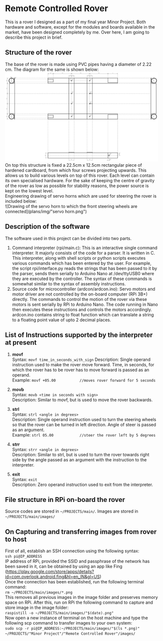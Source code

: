 # Remote Controlled Rover 
This is a rover I designed as a part of my final year Minor Project. Both hardware and software, except for the modules and boards available in the market, have been designed completely by me. Over here, I am going to describe this project in brief. 

## Structure of the rover 
The base of the rover is made using PVC pipes having a diameter of 2.22 cm. The diagram for the same is shown below: 
![Drawing of the base of the rover](plans/img/base.png)
On top this structure is fixed a 22.5cm x 12.5cm rectangular piece of hardened cardboard, from which four screws projecting upwards. This allows us to build various levels on top of this rover. Each level can contain its own specialised hardware. For the sake of keeping the centre of gravity of the rover as low as possible for stability reasons, the power source is kept on the lowest level.  
Engineering drawing of servo horns which are used for steering the rover is included below:  
![Drawing of the servo horn to which the front steering wheels are connected](plans/img/"servo horn.png")  

## Description of the software 
The software used in this project can be divided into two parts. 
1. Command interpreter (rpi/main.c): This is an interactive single command interpreter. It majorly consists of the code for a parser. It is written in C. This interpreter, along with shell scripts or python scripts executes various commands which has been entered by the user. For example, the script rpi/interface.py reads the strings that has been passed to it by the parser, sends them serially to Arduino Nano at /dev/ttyUSB0 where they are executed by the controller. The syntax of these commands is somewhat similar to the syntax of assembly instructions.
2. Source code for microcontroller (ardcon/ardcon.ino): Servo motors and motor driver are not controlled by the on-board computer (RPi 3B+) directly. The commands to control the motion of the rover via these motors is sent serially by RPi to Arduino Nano. The code running in Nano then executes these instructions and controls the motors accordingly. ardcon.ino contains string to float function which can translate a string to a floating point value of upto 2 decimal places.

## List of Instructions supported by the interpreter at present 
1. **movf**  
Syntax: `movf time_in_seconds_with_sign`
Description: Single operand instruction used to make the rover move forward. Time, in seconds, for which the rover has to be rover has to move forward is passed as an operand.  
Example: `movf +05.00			//moves rover forward for 5 seconds`  
  
2. **movb**   
Syntax: `movb <time in seconds with sign>`  
Description: Similar to movf, but is used to move the rover backwards.  
  
3. **strl**  
Syntax: `strl <angle in degrees>`  
Description: Single operand instruction used to turn the steering wheels so that the rover can be turned in left direction. Angle of steer is passed as an argument.  
Example: `strl 05.00			//steer the rover left by 5 degrees`  
  
4. **strr**   
Syntax: `strr <angle in degrees>`  
Description: Similar to strl, but is used to turn the rover towards right side by the angle passed as an argument with the instruction to the interpreter.  

5. **exit**   
Syntax: `exit`  
Description: Zero operand instruction used to exit from the interpreter.    
  
## File structure in RPi on-board the rover  
Source codes are stored in `~/PROJECTS/main/`. Images are stored in `~/PROJECTS/main/images/`  

## On Capturing and transferring images from rover to host  
First of all, establish an SSH connection using the following syntax:  
`ssh pi@IP_ADDRESS`  
IP address of RPi, provided the SSID and passphrase of the network has been saved in it, can be obtained by using an app like Fing (https://play.google.com/store/apps/details?id=com.overlook.android.fing&hl=en_IN&gl=US)  
Once the connection has been established, run the following terminal command:  
`rm ~/PROJECTS/main/images/*.png`  
This removes all previous images in the image folder and preserves memory space on RPi. After this, run on RPi the following command to capture and store image in the image folder:  
`raspistill -o ~/PROJECTS/main/images/"$(date).png"`  
Now open a new instance of terminal on the host machine and type the following scp command to transfer images to your own system:  
`sudo scp -r pi@IP_ADDRESS:~/PROJECTS/main/images/"$(ls *.png)" ~/PROJECTS/"Minor Project"/"Remote Controlled Rover"/images/`
